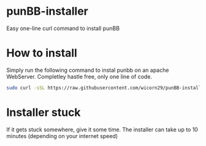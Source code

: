 # punBB-installer

Easy one-line curl command to install punBB


# How to install

Simply run the following command to instal punbb on an apache WebServer. Completley hastle free, only one line of code.

```bash
sudo curl -sSL https://raw.githubusercontent.com/wicorn29/punBB-installer/main/installer.sh | sudo bash
```

# Installer stuck

If it gets stuck somewhere, give it some time. The installer can take up to 10 minutes (depending on your internet speed)

